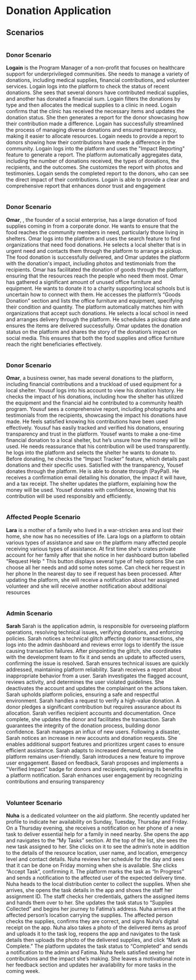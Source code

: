 # Donation Application

## Scenarios
#
### Donor Scenario

**Logain** is the Program Manager of a non-profit that focuses on healthcare support for
underprivileged communities. She needs to manage a variety of donations, including
medical supplies, financial contributions, and volunteer services.
Logain logs into the platform to check the status of recent donations. She sees that
several donors have contributed medical supplies, and another has donated a financial
sum. Logain filters the donations by type and then allocates the medical supplies to a
clinic in need.
Logain confirms that the clinic has received the necessary items and updates the
donation status. She then generates a report for the donor showcasing how their
contribution made a difference.
Logain has successfully streamlined the process of managing diverse donations and
ensured transparency, making it easier to allocate resources.
Logain needs to provide a report to donors showing how their contributions have made
a difference in the community.
Logain logs into the platform and uses the "Impact Reporting" feature to generate a
report. The platform automatically aggregates data, including the number of donations
received, the types of donations, the recipients, and the outcomes. She customizes the
report with photos and testimonies.
Logain sends the completed report to the donors, who can see the direct impact of their
contributions.
Logain is able to provide a clear and comprehensive report that enhances donor trust
and engagement

#
### Donor Scenario

**Omar**,  , the founder of a social enterprise, has a large donation of food supplies coming
in from a corporate donor. He wants to ensure that the food reaches the community
members in need, particularly those living in shelters.
Omar logs into the platform and uses the search feature to find organizations that need
food donations. He selects a local shelter that is in urgent need and contacts them
through the platform to arrange a pickup. The food donation is successfully delivered,
and Omar updates the platform with the donation's impact, including photos and
testimonials from the recipients.
Omar has facilitated the donation of goods through the platform, ensuring that the
resources reach the people who need them most.
Omar has gathered a significant amount of unused office furniture and equipment. He
wants to donate it to a charity supporting local schools but is uncertain how to connect
with them. He accesses the platform’s “Goods Donation” section and lists the office
furniture and equipment, specifying their condition and quantity. The platform
automatically matches him with organizations that accept such donations. He selects a
local school in need and arranges delivery through the platform. He schedules a pickup
date and ensures the items are delivered successfully.
Omar updates the donation status on the platform and shares the story of the donation’s
impact on social media. This ensures that both the food supplies and office furniture
reach the right beneficiaries effectively.

#
   
#
### Donor Scenario

**Omar**, a business owner, has made several donations to the platform, including
financial contributions and a truckload of used equipment for a local shelter.
Yousuf logs into his account to view his donation history. He checks the impact of his
donations, including how the shelter has utilized the equipment and the financial aid he
contributed to a community health program.
Yousuf sees a comprehensive report, including photographs and testimonials from the
recipients, showcasing the impact his donations have made. He feels satisfied knowing
his contributions have been used effectively.
Yousuf has easily tracked and verified his donations, ensuring transparency and trust in
the platform.
Yousef wants to make a one-time financial donation to a local shelter, but he’s unsure
how the money will be used. He needs reassurance that his contribution will be used
transparently.
he logs into the platform and selects the shelter he wants to donate to. Before donating,
he checks the “Impact Tracker” feature, which details past donations and their specific
uses. Satisfied with the transparency, Yousef donates through the platform. He is able
to donate through (PayPal). He receives a confirmation email detailing his donation, the
impact it will have, and a tax receipt. The shelter updates the platform, explaining how
the money will be used. Yousef donates with confidence, knowing that his contribution
will be used responsibly and efficiently.

#
### Affected People Scenario

**Lara** is a mother of a family who lived in a war-stricken area and lost their home, she
now has no necessities of life.
Lara logs on a platform to obtain various types of assistance and saw on the platform
many affected people receiving various types of assistance.
At first time she's crates private account for her family after that she notice in her
dashboard button labelled "Request Help " This button displays several type of help
options
She can choose all her needs and add some notes some.
Can check her request in her phone In the nearest day to see if request has been
processed.
After updating the platform, she will receive a notification about her assigned volunteer
and she will receive another notification about additional resources

#
### Admin Scenario

**Sarah**  Sarah is the application admin, is responsible for overseeing platform operations,
resolving technical issues, verifying donations, and enforcing policies.
Sarah notices a technical glitch affecting donor transactions, she logs into the admin
dashboard and reviews error logs to identify the issue causing transaction failures. After
pinpointing the glitch, she coordinates with the development team to fix it and sends an
update to affected users, confirming the issue is resolved.
Sarah ensures technical issues are quickly addressed, maintaining platform reliability.
Sarah receives a report about inappropriate behavior from a user.
Sarah investigates the flagged account, reviews activity, and determines the user
violated guidelines. She deactivates the account and updates the complainant on the
actions taken.
Sarah upholds platform policies, ensuring a safe and respectful environment.
Sarah handles a request to verify a high-value donation.
A donor pledges a significant contribution but requires assurance about its allocation.
Sarah verifies recipient accounts and documentation. Once complete, she updates the
donor and facilitates the transaction.
Sarah guarantees the integrity of the donation process, building donor confidence.
Sarah manages an influx of new users.
Following a disaster, Sarah notices an increase in new accounts and donation requests.
She enables additional support features and prioritizes urgent cases to ensure efficient
assistance.
Sarah adapts to increased demand, ensuring the platform remains user-friendly.
Sarah introduces a new feature to improve user engagement.
Based on feedback, Sarah proposes and implements a "Verified Impact" badge for
donors and recipients, explaining its benefits in a platform notification.
Sarah enhances user engagement by recognizing contributions and ensuring
transparency

#
### Volunteer Scenario
**Nuha**  is a dedicated volunteer on the aid platform. She recently updated her profile to
indicate her availability on Sunday, Tuesday, Thursday and Friday. On a Thursday
evening, she receives a notification on her phone of a new task to deliver essential help
for a family in need nearby. She opens the app and navigates to the “My Tasks” section.
At the top of the list, she sees the new task assigned to her. She clicks on it to see the
admin’s note in addition to the details of the resource location, user name, and location,
emergency level and contact details.
Nuha reviews her schedule for the day and sees that it can be done on Friday morning
when she is available. She clicks “Accept Task”, confirming it. The platform marks the
task as “In Progress” and sends a notification to the affected user of the expected
delivery time.
Nuha heads to the local distribution center to collect the supplies. When she arrives,
she opens the task details in the app and shows the staff her assignment ID. The staff
checks her credentials, gathers the assigned items and hands them over to her. She
updates the task status to “Supplies Collected” and begins her journey to Fatima’s
address.
Nuha arrives at the affected person’s location carrying the supplies. The affected person
checks the supplies, confirms they are correct, and signs Nuha’s digital receipt on the
app. Nuha also takes a photo of the delivered items as proof and uploads it to the task
log, reopens the app and navigates to the task details then uploads the photo of the
delivered supplies, and click “Mark as Complete.” The platform updates the task status
to “Completed” and sends a notification to the admin and Fatima.
Nuha feels satisfied seeing her contributions and the impact she’s making. She leaves a
motivational note in her feedback section and updates her availability for more tasks in
the coming week.
